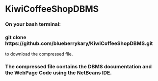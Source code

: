 # KiwiCoffeeShopDBMS
<h3>On your bash terminal:
<h3>git clone https://github.com/blueberrykary/KiwiCoffeeShopDBMS.git </h3>
to download the compressed file. </h3>

<h3> The compressed file contains the DBMS documentation and the WebPage Code using the NetBeans IDE. </h3>
